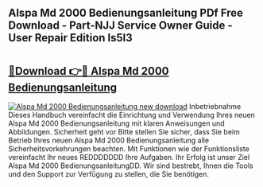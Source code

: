 ## Alspa Md 2000 Bedienungsanleitung PDf Free Download - Part-NJJ Service Owner Guide - User Repair Edition ls5l3

# <h2><a href="http://df2ne2u.blite.top/?on=Alspa+Md+2000+Bedienungsanleitung">🔗Download 👉🔴 Alspa Md 2000 Bedienungsanleitung</a></h2>

[![Alspa Md 2000 Bedienungsanleitung new download](https://i.imgur.com/lujVjoI.png)](http://df2ne2u.blite.top/?on=Alspa+Md+2000+Bedienungsanleitung)
Inbetriebnahme Dieses Handbuch vereinfacht die Einrichtung und Verwendung Ihres neuen Alspa Md 2000 Bedienungsanleitung mit klaren Anweisungen und Abbildungen. Sicherheit geht vor Bitte stellen Sie sicher, dass Sie beim Betrieb Ihres neuen Alspa Md 2000 Bedienungsanleitung alle Sicherheitsvorkehrungen beachten. Mit Funktionen wie der Funktionsliste vereinfacht Ihr neues REDDDDDDD Ihre Aufgaben. Ihr Erfolg ist unser Ziel Alspa Md 2000 BedienungsanleitungDD. Wir sind bestrebt, Ihnen die Tools und den Support zur Verfügung zu stellen, die Sie benötigen.
